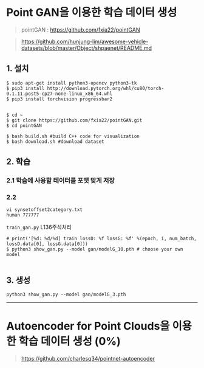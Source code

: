 # Point GAN을 이용한 학습 데이터 생성 

> pointGAN : https://github.com/fxia22/pointGAN

> https://github.com/hunjung-lim/awesome-vehicle-datasets/blob/master/Object/shpaenet/README.md

## 1. 설치 

```
$ sudo apt-get install python3-opencv python3-tk
$ pip3 install http://download.pytorch.org/whl/cu80/torch-0.1.11.post5-cp27-none-linux_x86_64.whl 
$ pip3 install torchvision progressbar2


$ cd ~
$ git clone https://github.com/fxia22/pointGAN.git
$ cd pointGAN

$ bash build.sh #build C++ code for visualization
$ bash download.sh #download dataset
```



## 2. 학습 


### 2.1 학습에 사용할 테이터를 포맷 맞게 저장 


### 2.2 

```
vi synsetoffset2category.txt 
human 777777
```

`train_gan.py` L136주석처리 
```
# print('[%d: %d/%d] train lossD: %f lossG: %f' %(epoch, i, num_batch, lossD.data[0], lossG.data[0]))
$ python3 show_gan.py --model gan/modelG_10.pth # choose your own model


```




## 3. 생성 

```
python3 show_gan.py --model gan/modelG_3.pth
```














--- 

# Autoencoder for Point Clouds을 이용한 학습 데이터 생성 (0%)

> https://github.com/charlesq34/pointnet-autoencoder 